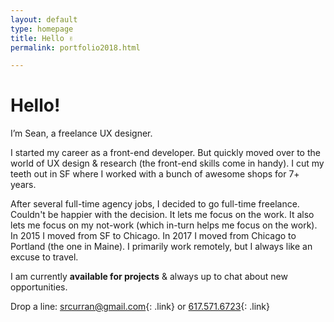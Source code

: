 ```yaml
---
layout: default
type: homepage
title: Hello ✌️
permalink: portfolio2018.html

---
```

<div class="x-large">

<h1>Hello!</h1>

I’m Sean, a freelance UX designer.

I started my career as a front-end developer. But quickly moved over to the world of UX design & research (the front-end  skills come in handy). I cut my teeth out in SF where I worked with a bunch of awesome shops for 7+ years.

After several full-time agency jobs, I decided to go full-time freelance. Couldn't be happier with the decision. It lets me focus on the work. It also lets me focus on my not-work (which in-turn helps me focus on the work). In 2015 I moved from SF to Chicago. In 2017 I moved from Chicago to Portland (the one in Maine). I primarily work remotely, but I always like an excuse to travel.

I am currently **available for projects** & always up to chat about new opportunities.

Drop a line: [srcurran@gmail.com](mailto:srcurran@gmail.com){: .link} or [617.571.6723](tel:16175716723){: .link}

</div>